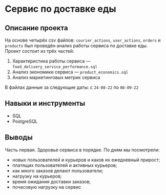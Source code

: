 # Сервис по доставке еды

## Описание проекта
На основе четырёх csv файлов: `courier_actions`, `user_actions`, `orders` и `products` был проведён анализ работы сервиса по доставке еды.\
Проект состоит из трёх частей:
1. Характеристика работы сервиса — `food_delivery_service_performance.sql`
2. Анализ экономики сервиса — `product_economics.sql`
3. Анализ маркетинговых метрик сервиса

В файлах данные за следующие даты: с `24-08-22` по `08-09-22`

## Навыки и инструменты
* SQL
* PostgreSQL

## Выводы
Часть первая. Здоровье сервиса в порядке. По дням мы посмотрели:
* новых пользователей и курьеров и каков их ежедневный прирост;
* платящих пользователей и активных курьеров;
* как много заказов делают пользователи;
* нагрузку на курьеров;
* время ожидания доставки заказов;
* почасовую нагрузку на сервис
